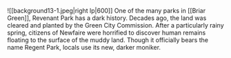 
![[background13-1.jpeg|right lp|600]] One of the many parks in [[Briar Green]], Revenant Park has a dark history. Decades ago, the land was cleared and planted by the Green City Commission. After a particularly rainy spring, citizens of Newfaire were horrified to discover human remains floating to the surface of the muddy land. Though it officially bears the name Regent Park, locals use its new, darker moniker.
